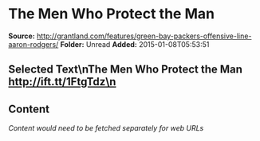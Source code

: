 # The Men Who Protect the Man

**Source:** http://grantland.com/features/green-bay-packers-offensive-line-aaron-rodgers/
**Folder:** Unread
**Added:** 2015-01-08T05:53:51


## Selected Text\nThe Men Who Protect the Man http://ift.tt/1FtgTdz\n

## Content
*Content would need to be fetched separately for web URLs*
